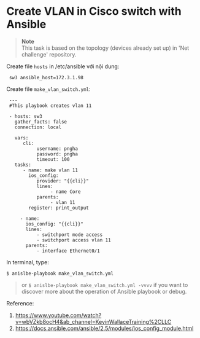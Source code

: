 # Create VLAN in Cisco switch with Ansible
> **Note**  
> This task is based on the topology (devices already set up) in 'Net challenge' repository.

Create file `hosts` in /etc/ansible với nội dung:
     
     sw3 ansible_host=172.3.1.98
     
Create file `make_vlan_switch.yml`:
     
     ---
     #This playbook creates vlan 11
     
     - hosts: sw3
       gather_facts: false
       connection: local
       
       vars: 
          cli:
               username: pngha
               password: pngha
               timeout: 100
       tasks:
          - name: make vlan 11
            ios_config: 
               provider: "{{cli}}"
               lines:
                    - name Core
               parents:
                    - vlan 11
            register: print_output
            
         - name:
           ios_config: "{{cli}}"
           lines:
               - switchport mode access 
               - switchport access vlan 11
           parents:
               - interface Ethernet0/1
     
In terminal, type:
    
    $ anislbe-playbook make_vlan_switch.yml

 > or `$ anislbe-playbook make_vlan_switch.yml -vvvv` if you want to discover more 
 > about the operation of Ansible playbook or debug.

Reference: 
  
1. https://www.youtube.com/watch?v=wbVZkb8ocH4&ab_channel=KevinWallaceTraining%2CLLC
2. https://docs.ansible.com/ansible/2.5/modules/ios_config_module.html
